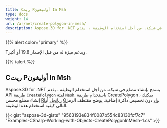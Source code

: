 ```yaml
---
title: Cريت Pأوليغون In Msh
type: docs
weight: 14
url: /ar/net/create-polygon-in-mesh/
description: Aspose.3D for .NET يسمح بإنشاء مضلع في شبكة. من أجل استخدام الوظيفة ، يقدم API طريقة CreatePolygon لفئة الشبكات.
---
```

{{% alert color="primary" %}} 

Tويدعم ميزة له من قبل الإصدار 19.8 أو أكبر.

{{% /alert %}} 
##  **Cريت Pأوليغون In Msh**
Aspose.3D for .NET يسمح بإنشاء مضلع في شبكة. من أجل استخدام الوظيفة ، يقدم API طريقة [`CreatePolygon`](https://reference.aspose.com/net/3d/aspose.threed.entities/mesh/methods/createpolygon) لفئة [`Mesh`](https://reference.aspose.com/net/3d/aspose.threed.entities/mesh). باستخدام طريقة CreatePolygon ، يمكنك إنشاء مضلع محسن [Riريانجل](https://reference.aspose.com/net/3d/aspose.threed.entities/mesh/methods/createpolygon) أو [Qواد](https://reference.aspose.com/net/3d/aspose.threed.entities.mesh/createpolygon/methods/1) دون تخصيص ذاكرة إضافية. يوضح مقتطف الرمز التالي كيفية استخدام هذه الوظيفة.

{{< gist "aspose-3d-gists" "9563193e834f0087b554c83130fcf7c7" "Examples-CSharp-Working-with-Objects-CreatePolygonInMesh-1.cs" >}}
